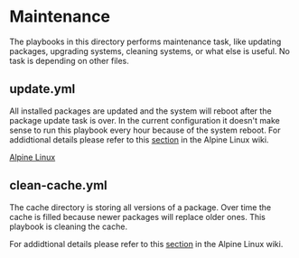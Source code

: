 # Maintenance

The playbooks in this directory performs maintenance task, like updating
packages, upgrading systems, cleaning systems, or what else is useful. No
task is depending on other files. 

## update.yml 
All installed packages are updated and the system will reboot after the package 
update task is over. In the current configuration it doesn't make sense to run
this playbook every hour because of the system reboot.
For addidtional details please refer to this [section](http://wiki.alpinelinux.org/wiki/Alpine_Linux_package_management#Upgrade_a_Running_System) in the Alpine Linux wiki.


[Alpine Linux](http://www.alpinelinux.org)
## clean-cache.yml
The cache directory is storing all versions of a package. Over time the cache is filled
because newer packages will replace older ones. This playbook is cleaning the cache.

For addidtional details please refer to this [section](http://wiki.alpinelinux.org/wiki/Alpine_Linux_package_management#Delete_old_packages) in the Alpine Linux wiki.
